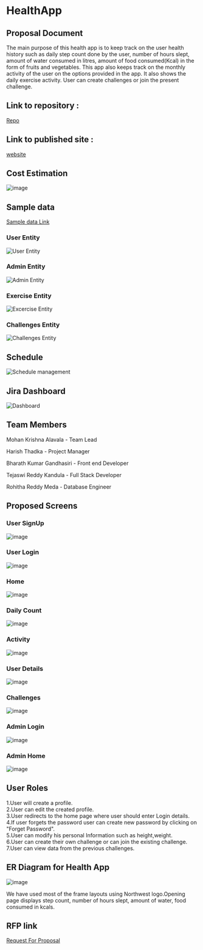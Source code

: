 # HealthApp
## Proposal Document
The main purpose of this health app is to keep track on the user health history such as daily step count done by the user, number of hours slept, amount of water consumed in litres, amount of food consumed(Kcal) in the form of fruits and vegetables. This app also keeps track on the monthly activity of the user on the options provided in the app. It also shows the daily exercise activity. User can create challenges or join the present challenge.

## Link to repository :

[Repo](https://github.com/Mohanalavala/HealthApp)

## Link to published site :

[website](https://mohanalavala.github.io/HealthApp/)

## Cost Estimation

![image](https://github.com/Mohanalavala/HealthApp/blob/master/CostEstimation.png)

## Sample data

[Sample data Link](https://github.com/Mohanalavala/HealthApp/blob/master/Health%20App%20sample%20data.xlsx)

### User Entity
![User Entity](https://github.com/Mohanalavala/HealthApp/blob/master/UserEntity.png)

### Admin Entity
![Admin Entity](https://github.com/Mohanalavala/HealthApp/blob/master/AdminEntity.png)

### Exercise Entity
![Excercise Entity](https://github.com/Mohanalavala/HealthApp/blob/master/ExerciseEntity.png)

### Challenges Entity
![Challenges Entity](https://github.com/Mohanalavala/HealthApp/blob/master/ChallanesEntity.png)

## Schedule

![Schedule management](https://github.com/Mohanalavala/HealthApp/blob/master/ScheduleManagement.png)

## Jira Dashboard
![Dashboard](https://github.com/Mohanalavala/HealthApp/blob/master/JiraDashboard.png)

## Team Members

  Mohan Krishna Alavala    - Team Lead

  Harish Thadka            - Project Manager

  Bharath Kumar Gandhasiri - Front end Developer

  Tejaswi Reddy Kandula    - Full Stack Developer

  Rohitha Reddy Meda       - Database Engineer
 
  
## Proposed Screens

  ### User SignUp  
  ![image](https://github.com/Mohanalavala/HealthApp/blob/master/Proposed%20Screens/User%20signup.png)  

  ### User Login  
  ![image](https://github.com/Mohanalavala/HealthApp/blob/master/Proposed%20Screens/User%20Login.png)

  ### Home  
  ![image](https://github.com/Mohanalavala/HealthApp/blob/master/Proposed%20Screens/Home.png)  

  ### Daily Count
  ![image](https://github.com/Mohanalavala/HealthApp/blob/master/Proposed%20Screens/Daily%20count.png)  

  ### Activity  
  ![image](https://github.com/Mohanalavala/HealthApp/blob/master/Proposed%20Screens/Activity.png)  
  
  ### User Details
  ![image](https://github.com/Mohanalavala/HealthApp/blob/master/Proposed%20Screens/User%20Details.png)

  ### Challenges  
  ![image](https://github.com/Mohanalavala/HealthApp/blob/master/Proposed%20Screens/Challenges.png) 

  ### Admin Login  
  ![image](https://github.com/Mohanalavala/HealthApp/blob/master/Proposed%20Screens/Admin%20login.png) 

  ### Admin Home
  ![image](https://github.com/Mohanalavala/HealthApp/blob/master/Proposed%20Screens/Admin%20Home.png)  

 
## User Roles

 1.User will create a profile.  
 2.User can edit the created profile.  
 3.User redirects to the home page where user should enter Login details.  
 4.If user forgets the password user can create new password by clicking on "Forget Password".  
 5.User can modify his personal Information such as height,weight.  
 6.User can create their own challenge or can join the existing challenge.  
 7.User can view data from the previous challenges.  

## ER Diagram for Health App
![image](https://github.com/Mohanalavala/HealthApp/blob/master/A01_%20ER%20Review%20-%20%20Blank%20ERD%20%26%20Data%20Flow.png?raw=true)

We have used most of the frame layouts using Northwest logo.Opening page displays step count, number of hours slept, amount of water, food consumed in kcals.

## RFP link
[Request For Proposal](https://github.com/cbadami/rfp-health-and-wellness/blob/master/rfp-health-and-wellness.md)
